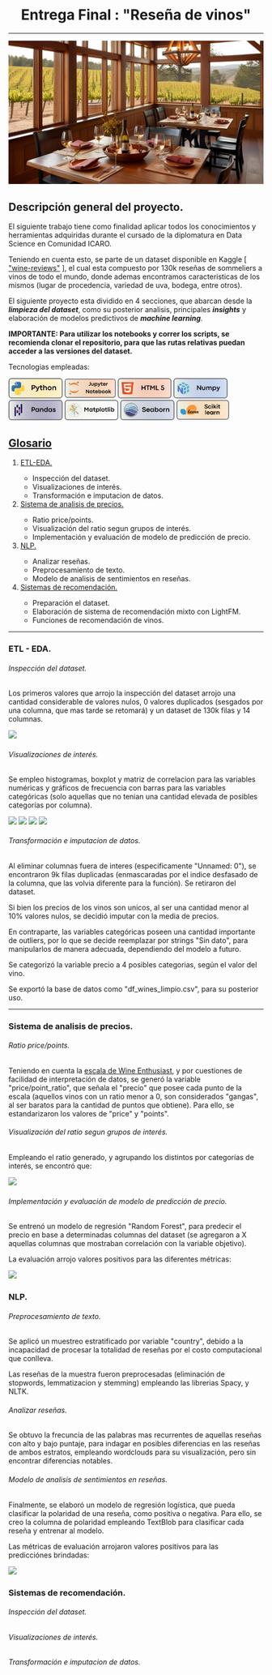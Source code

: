<h1 align="center">Entrega Final : "Reseña de vinos"</h1>
<hr>
<img src="https://raw.githubusercontent.com/Mauritas99/Proyect_images/refs/heads/main/Vinoteca.png">
<h2>Descripción general del proyecto.</h2>
<p>El siguiente trabajo tiene como finalidad aplicar todos los conocimientos y herramientas adquiridas durante el cursado de la diplomatura en Data Science en Comunidad ICARO.</p>
<p>Teniendo en cuenta esto, se parte de un dataset disponible en Kaggle [ <a href="https://www.kaggle.com/datasets/zynicide/wine-reviews">"wine-reviews"</a> ], el cual esta compuesto por 130k reseñas de sommeliers a vinos de todo el mundo, donde ademas encontramos caracteristicas de los mismos (lugar de procedencia, variedad de uva, bodega, entre otros).</p>
<p>El siguiente proyecto esta dividido en 4 secciones, que abarcan desde la <em><b>limpieza del dataset</b></em>, como su posterior analisis, principales <em><b>insights</b></em></em> y elaboración de modelos predictivos de <em><b>machine learning</b></em>.</p>
<p color=red><b>IMPORTANTE: Para utilizar los notebooks y correr los scripts, se recomienda clonar el repositorio, para que las rutas relativas puedan acceder a las versiones del dataset.</b></p>
<p>Tecnologias empleadas:</p>
<p>
<img src="https://raw.githubusercontent.com/Mauritas99/Proyect_images/refs/heads/main/Buttons_github/Python.png" height=40px>
<img src="https://raw.githubusercontent.com/Mauritas99/Proyect_images/refs/heads/main/Buttons_github/Jupyter.png" height=40px>
<img src="https://raw.githubusercontent.com/Mauritas99/Proyect_images/refs/heads/main/Buttons_github/HTML.png" height=40px>
<img src="https://raw.githubusercontent.com/Mauritas99/Proyect_images/refs/heads/main/Buttons_github/Numpy.png" height=40px>
<img src="https://raw.githubusercontent.com/Mauritas99/Proyect_images/refs/heads/main/Buttons_github/Pandas.png" height=40px>
<img src="https://raw.githubusercontent.com/Mauritas99/Proyect_images/refs/heads/main/Buttons_github/Matplotlib.png" height=40px>
<img src="https://raw.githubusercontent.com/Mauritas99/Proyect_images/refs/heads/main/Buttons_github/Seaborn.png" height=40px>
<img src="https://raw.githubusercontent.com/Mauritas99/Proyect_images/refs/heads/main/Buttons_github/Scikit_learn.png" height=40px>
</p>


<h2><u>Glosario</u></h2>
<ol>
  <li><a href="https://github.com/Mauritas99/Proyecto-Final/blob/main/2_Notebooks/1_ETL_EDA.ipynb">ETL-EDA.</a></li>
    <ul>
      <li>Inspección del dataset.</li>
      <li>Visualizaciones de interés.</li>
      <li>Transformación e imputacion de datos.</li>
    </ul>
  <li><a href="https://github.com/Mauritas99/Proyecto-Final/blob/main/2_Notebooks/2_Analisis_precio.ipynb">Sistema de analisis de precios.</a></li>
  <ul>
      <li>Ratio price/points.</li>
      <li>Visualización del ratio segun grupos de interés.</li>
      <li>Implementación y evaluación de modelo de predicción de precio.</li>
    </ul>
  <li><a href="https://github.com/Mauritas99/Proyecto-Final/blob/main/2_Notebooks/3_NLP.ipynb">NLP.</a></li>
  <ul>
      <li>Analizar reseñas.</li>
      <li>Preprocesamiento de texto.</li>
      <li>Modelo de analisis de sentimientos en reseñas.</li>
    </ul>
  <li><a href="https://github.com/Mauritas99/Proyecto-Final/blob/main/2_Notebooks/4_Sistema_recomendacion.ipynb">Sistemas de recomendación.</a></li>
  <ul>
      <li>Preparación el dataset.</li>
      <li>Elaboración de sistema de recomendación mixto con LightFM.</li>
      <li>Funciones de recomendación de vinos.</li>
    </ul>
</ol>
<hr>
<h3>ETL - EDA.</h3>
  <h6>Inspección del dataset.</h6>
  <p>Los primeros valores que arrojo la inspección del dataset arrojo una cantidad considerable de valores nulos, 0 valores duplicados (sesgados por una columna, que mas tarde se retomará) y un dataset de 130k filas y 14 columnas.</p>
  <img src="#">
  <h6>Visualizaciones de interés.</h6>
  <p>Se empleo histogramas, boxplot y matriz de correlacion para las variables numéricas y gráficos de frecuencia con barras para las variables categóricas (solo aquellas que no tenian una cantidad elevada de posibles categorías por columna).</p>
  <img src="#">
  <img src="#">
  <img src="#">
  <img src="#">
  <h6>Transformación e imputacion de datos.</h6>
  <p>Al eliminar columnas fuera de interes (especificamente "Unnamed: 0"), se encontraron 9k filas duplicadas (enmascaradas por el indice desfasado de la columna, que las volvia diferente para la función). Se retiraron del dataset.</p>
  <p>Si bien los precios de los vinos son unicos, al ser una cantidad menor al 10% valores nulos, se decidió imputar con la media de precios.</p>
  <p>En contraparte, las variables categóricas poseen una cantidad importante de outliers, por lo que se decide reemplazar por strings "Sin dato", para manipularlos de manera adecuada, dependiendo del modelo a futuro.</p>
  <p>Se categorizó la variable precio a 4 posibles categorias, según el valor del vino.</p>
  <p>Se exportó la base de datos como "df_wines_limpio.csv", para su posterior uso.</p>
  <hr>
<h3>Sistema de analisis de precios.</h3>
  <h6>Ratio price/points.</h6>
  <p>Teniendo en cuenta la <a href="https://wain.cr/collections/wine-enthusiast-we#:~:text=Las%20calificaciones%20de%20Wine%20Enthusiast,evaluar%20la%20calidad%20del%20vino.&text=Un%20muy%20buen%20vino%20con%20fuertes%20cualidades.&text=Un%20buen%20vino%20que%20merece%20la%20pena%20disfrutar.">escala de Wine Enthusiast</a>, y por cuestiones de facilidad de interpretación de datos, se generó la variable "price/point_ratio", que señala el "precio" que posee cada punto de la escala (aquellos vinos con un ratio menor a 0, son considerados "gangas", al ser baratos para la cantidad de puntos que obtiene). Para ello, se estandarizaron los valores de "price" y "points".</p>
  <h6>Visualización del ratio segun grupos de interés.</h6>
  <p>Empleando el ratio generado, y agrupando los distintos por categorías de interés, se encontró que:</p>
  <img src="#">
  <h6>Implementación y evaluación de modelo de predicción de precio.</h6>
  <p>Se entrenó un modelo de regresión "Random Forest", para predecir el precio en base a determinadas columnas del dataset (se agregaron a X aquellas columnas que mostraban correlación con la variable objetivo).</p>
  <p>La evaluación arrojo valores positivos para las diferentes métricas:</p>
  <img src="#">
<h3>NLP.</h3>
  <h6>Preprocesamiento de texto.</h6>
  <p>Se aplicó un muestreo estratificado por variable "country", debido a la incapacidad de procesar la totalidad de reseñas por el costo computacional que conlleva.</p>
  <p>Las reseñas de la muestra fueron preprocesadas (eliminación de stopwords, lemmatizacion y stemming) empleando las librerias Spacy, y NLTK.</p>
  <h6>Analizar reseñas.</h6>
  <p>Se obtuvo la frecuncia de las palabras mas recurrentes de aquellas reseñas con alto y bajo puntaje, para indagar en posibles diferencias en las reseñas de ambos estratos, empleando wordclouds para su visualización, pero sin encontrar diferencias notables.</p>
  <h6>Modelo de analisis de sentimientos en reseñas.</h6>
  <p>Finalmente, se elaboró un modelo de regresión logística, que pueda clasificar la polaridad de una reseña, como positiva o negativa. Para ello, se creo la columna de polaridad empleando TextBlob para clasificar cada reseña y entrenar al modelo.</p>
  <p>Las métricas de evaluación arrojaron valores positivos para las predicciónes brindadas:</p>
  <img src="#">
<h3>Sistemas de recomendación.</h3>
  <h6>Inspección del dataset.</h6>
  <h6>Visualizaciones de interés.</h6>
  <h6>Transformación e imputacion de datos.</h6>
